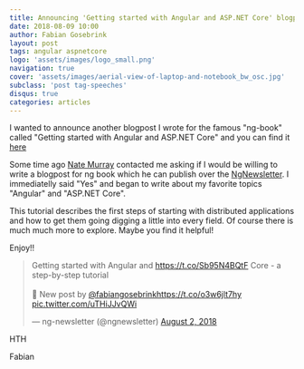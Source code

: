 ```yaml
---
title: Announcing 'Getting started with Angular and ASP.NET Core' blogpost for ng book
date: 2018-08-09 10:00
author: Fabian Gosebrink
layout: post
tags: angular aspnetcore
logo: 'assets/images/logo_small.png'
navigation: true
cover: 'assets/images/aerial-view-of-laptop-and-notebook_bw_osc.jpg'
subclass: 'post tag-speeches'
disqus: true
categories: articles
---
```


I wanted to announce another blogpost I wrote for the famous "ng-book" called "Getting started with Angular and ASP.NET Core" and you can find it [here](http://blog.ng-book.com/getting-started-with-angular-and-asp-net-core/)

Some time ago [Nate Murray](https://twitter.com/eigenjoy) contacted me asking if I would be willing to write a blogpost for ng book which he can publish over the [NgNewsletter](https://twitter.com/ngnewsletter). I immediatelly said "Yes" and began to write about my favorite topics "Angular" and "ASP.NET Core".

This tutorial describes the first steps of starting with distributed applications and how to get them going digging a little into every field. Of course there is much much more to explore. Maybe you find it helpful!

Enjoy!!

<blockquote class="twitter-tweet" data-partner="tweetdeck"><p lang="en" dir="ltr">Getting started with Angular and <a href="https://t.co/Sb95N4BQtF">https://t.co/Sb95N4BQtF</a> Core - a step-by-step tutorial<br><br>📝 New post by <a href="https://twitter.com/FabianGosebrink?ref_src=twsrc%5Etfw">@fabiangosebrink</a><a href="https://t.co/o3w6jlt7hy">https://t.co/o3w6jlt7hy</a> <a href="https://t.co/uTHiJJvQWi">pic.twitter.com/uTHiJJvQWi</a></p>&mdash; ng-newsletter (@ngnewsletter) <a href="https://twitter.com/ngnewsletter/status/1025081041059381253?ref_src=twsrc%5Etfw">August 2, 2018</a></blockquote>
<script async src="https://platform.twitter.com/widgets.js" charset="utf-8"></script>

HTH

Fabian
